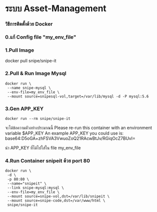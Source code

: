 # ระบบ Asset-Management

### วิธีการติดตั้งด้วย Docker

### 0.แก้ Config file "my_env_file"

### 1.Pull Image
docker pull snipe/snipe-it

### 2.Pull & Run Image Mysql

    docker run \
     --name snipe-mysql \
     --env-file=my_env_file \
     --mount source=snipesql-vol,target=/var/lib/mysql -d -P mysql:5.6

### 3.Gen APP_KEY
    docker run --rm snipe/snipe-it

จะได้ข้อความตัวอย่างประมาณนี้
Please re-run this container with an environment variable $APP_KEY
An example APP_KEY you could use is: 
base64:D5oGA+zhFSVA3VwuoZoQ21RAcwBtJv/RGiqOcZ7BUvI=

 นำ APP_KEY ที่ได้ไปใส่ใน file  my_env_file

### 4.Run Container snipeit ด้วย port 80
    docker run \
     -d \
     -p 80:80 \
     --name="snipeit" \
     --link snipe-mysql:mysql \
     --env-file=my_env_file \
     --mount source=snipe-vol,dst=/var/lib/snipeit \
     --mount source=snipe-code,dst=/var/www/html \
     snipe/snipe-it
